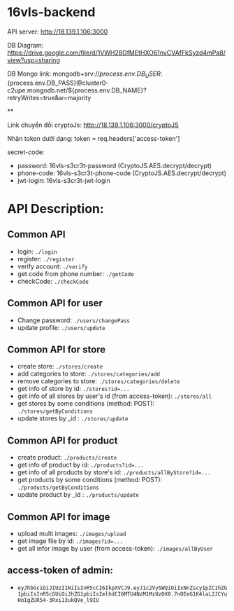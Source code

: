 # 16vls-backend
API server:
http://18.139.1.106:3000

DB Diagram:
https://drive.google.com/file/d/1VWH28GfMEtHXO61nvCVAfFkSyzd4mPa8/view?usp=sharing

DB Mongo link: 
mongodb+srv://${process.env.DB_USER}:${process.env.DB_PASS}@cluster0-c2upe.mongodb.net/${process.env.DB_NAME}?retryWrites=true&w=majority

**

Link chuyển đổi cryptoJs: 
http://18.139.1.106:3000/cryptoJS

Nhận token dưới dạng: token  = req.headers['access-token']

secret-code:
 + password: 16vls-s3cr3t-password (CryptoJS.AES.decrypt/decrypt)
 + phone-code: 16vls-s3cr3t-phone-code (CryptoJS.AES.decrypt/decrypt)
 + jwt-login: 16vls-s3cr3t-jwt-login


# API Description:

## Common API
 + login: `./login`
 + register: `./register`
 + verify account: `./verify`
 + get code from phone number: `./getCode`
 + checkCode: `./checkCode`

## Common API for user
 + Change password: `./users/changePass`
 + update profile: `./users/update`

## Common API for store
 + create store: `./stores/create`
 + add categories to store: `./stores/categories/add`
 + remove categories to store: `./stores/categories/delete`
 + get info of store by id: `./stores?id=...`
 + get info of all stores by user's id (from access-token): `./stores/all`
 + get stores by some conditions (method: POST): `./stores/getByConditions`
 + update stores by _id : `./stores/update`


## Common API for product
 + create product: `./products/create`
 + get info of product by id: `./products?id=...`
 + get info of all products by store's id: `./products/allByStore?id=...`
 + get products by some conditions (method: POST): `./products/getByConditions`
 + update product by _id : `./products/update`

## Common API for image
 + upload multi images: `./images/upload`
 + get image file by id: `./images?id=...`
 + get all infor image by user (from access-token): `./images/allByUser`

## access-token of admin: 
+ `eyJhbGciOiJIUzI1NiIsInR5cCI6IkpXVCJ9.eyJ1c2VySWQiOiIxNnZscy1pZC1hZG1pbiIsInR5cGUiOiJhZG1pbiIsImlhdCI6MTU4NzM1MzUzOX0.7nOEeG1K4laL2JCYuHoIgZUR54-3Rxi13ukQVe_l9IU`
